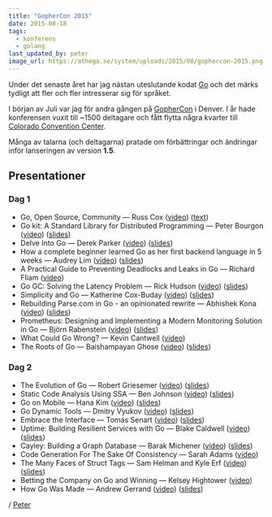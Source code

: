 ```yaml
---
title: "GopherCon 2015"
date: 2015-08-18
tags:
  - konferens
  - golang
last_updated_by: peter
image_url: https://athega.se/system/uploads/2015/08/gophercon-2015.png
---
```

Under det senaste året har jag nästan uteslutande kodat [Go](http://golang.org/) och det märks tydligt att fler och fler intresserar sig för språket.

I början av Juli var jag för andra gången på [GopherCon](http://gophercon.com/) i Denver. I år hade konferensen vuxit till ~1500 deltagare och fått flytta några kvarter till [Colorado Convention Center](http://denverconvention.com/).

Många av talarna (och deltagarna) pratade om förbättringar och ändringar inför lanseringen av version **1.5**.

## Presentationer

### Dag 1

 - Go, Open Source, Community — Russ Cox ([video](https://www.youtube.com/watch?v=XvZOdpd_9tc)) ([text](http://blog.golang.org/open-source))
 - Go kit: A Standard Library for Distributed Programming — Peter Bourgon ([video](https://www.youtube.com/watch?v=1AjaZi4QuGo)) ([slides](https://github.com/gophercon/2015-talks/blob/master/Go%20kit/go-kit.pdf)) 
 - Delve Into Go — Derek Parker ([video](https://www.youtube.com/watch?v=InG72scKPd4)) ([slides](http://go-talks.appspot.com/github.com/derekparker/talks/gophercon-2015/delve-into-go.slide))
 - How a complete beginner learned Go as her first backend language in 5 weeks — Audrey Lim ([video](https://www.youtube.com/watch?v=fZh8uCInEfw)) ([slides](https://github.com/gophercon/2015-talks/blob/master/Audrey%20Lim%20-%20How%20a%20Complete%20Beginner%20Picked%20Up%20Go%20as%20Her%20First%20Backend%20Language%20in%205%20weeks/audreylim_slides.pdf))
 - A Practical Guide to Preventing Deadlocks and Leaks in Go — Richard Fliam ([video](https://www.youtube.com/watch?v=3EW1hZ8DVyw))
 - Go GC: Solving the Latency Problem — Rick Hudson ([video](https://www.youtube.com/watch?v=aiv1JOfMjm0)) ([slides](http://talks.golang.org/2015/go-gc.pdf))
 - Simplicity and Go — Katherine Cox-Buday ([video](https://www.youtube.com/watch?v=S6mEo_FHZ5Y)) ([slides](https://github.com/gophercon/2015-talks/blob/master/Katherine%20Cox-Buday:%20Simplicity%20%26%20Go/Simplicity%20%26%20Go.pdf))
 - Rebuilding Parse.com in Go - an opinionated rewrite — Abhishek Kona ([video](https://www.youtube.com/watch?v=_f9LS-OWfeA)) ([slides](https://github.com/gophercon/2015-talks/blob/master/Abhishek%20Kona%20Rewriting%20Parse%20in%20GO/myslides.pdf))
 - Prometheus: Designing and Implementing a Modern Monitoring Solution in Go — Björn Rabenstein ([video](https://www.youtube.com/watch?v=1V7eJ0jN8-E)) ([slides](https://github.com/gophercon/2015-talks/blob/master/Bj%C3%B6rn%20Rabenstein%20-%20Prometheus/slides.pdf))
 - What Could Go Wrong? — Kevin Cantwell ([video](https://www.youtube.com/watch?v=VC3QXZ-x5yI))
 - The Roots of Go — Baishampayan Ghose ([video](https://www.youtube.com/watch?v=0hPOopcJ8-E)) ([slides](https://speakerdeck.com/bg/the-roots-of-go))

### Dag 2

 - The Evolution of Go — Robert Griesemer ([video](https://www.youtube.com/watch?v=0ReKdcpNyQg)) ([slides](http://talks.golang.org/2015/gophercon-goevolution.slide))
 - Static Code Analysis Using SSA — Ben Johnson ([video](https://www.youtube.com/watch?v=D2-gaMvWfQY)) ([slides](https://speakerdeck.com/benbjohnson/static-code-analysis-using-ssa))
 - Go on Mobile — Hana Kim ([video](https://www.youtube.com/watch?v=sQ6-HyPxHKg)) ([slides](http://talks.golang.org/2015/gophercon-go-on-mobile.slide))
 - Go Dynamic Tools — Dmitry Vyukov ([video](https://www.youtube.com/watch?v=a9xrxRsIbSU)) ([slides](http://talks.golang.org/2015/dynamic-tools.slide))
 - Embrace the Interface — Tomás Senart ([video](https://www.youtube.com/watch?v=xyDkyFjzFVc)) ([slides](https://github.com/gophercon/2015-talks/blob/master/Tom%C3%A1s%20Senart%20-%20Embrace%20the%20Interface/ETI.pdf))
 - Uptime: Building Resilient Services with Go — Blake Caldwell ([video](https://www.youtube.com/watch?v=PyBJQA4clfc)) ([slides](https://github.com/gophercon/2015-talks/blob/master/Blake%20Caldwell%20-%20Uptime:%20Building%20Resilient%20Services%20with%20Go/2015-GopherCon-Talk-Uptime.pdf))
 - Cayley: Building a Graph Database — Barak Michener ([video](https://www.youtube.com/watch?v=-9kWbPmSyCI)) ([slides](https://github.com/gophercon/2015-talks/blob/master/Barak%20Michener%20-%20Cayley:%20Building%20a%20Graph%20Database/Cayley%20-%20Building%20a%20Graph%20Database.pdf))
 - Code Generation For The Sake Of Consistency — Sarah Adams ([video](https://www.youtube.com/watch?v=kGAgHwfjg1s))
 - The Many Faces of Struct Tags — Sam Helman and Kyle Erf ([video](https://www.youtube.com/watch?v=_SCRvMunkdA)) ([slides](https://github.com/gophercon/2015-talks/blob/master/Sam%20Helman%20%26%20Kyle%20Erf%20-%20The%20Many%20Faces%20of%20Struct%20Tags/StructTags.pdf))
 - Betting the Company on Go and Winning — Kelsey Hightower ([video](https://www.youtube.com/watch?v=wqVbLlHqAeY))
 - How Go Was Made — Andrew Gerrand ([video](https://www.youtube.com/watch?v=0ht89TxZZnk)) ([slides](http://talks.golang.org/2015/how-go-was-made.slide))

/ [Peter](/peter)

